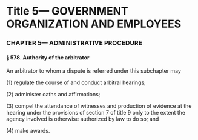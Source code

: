 
# Title 5— GOVERNMENT ORGANIZATION AND EMPLOYEES
### CHAPTER 5— ADMINISTRATIVE PROCEDURE
#### § 578. Authority of the arbitrator

An arbitrator to whom a dispute is referred under this subchapter may

(1) regulate the course of and conduct arbitral hearings;

(2) administer oaths and affirmations;

(3) compel the attendance of witnesses and production of evidence at the hearing under the provisions of section 7 of title 9 only to the extent the agency involved is otherwise authorized by law to do so; and

(4) make awards.
